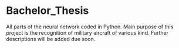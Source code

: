 # Bachelor_Thesis
All parts of the neural network coded in Python. Main purpose of this project is the recognition of military aircraft of various kind. Further descriptions will be added due soon.
